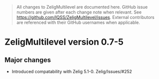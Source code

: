 > All changes to ZeligMultilevel are documented here. 
GitHub issue numbers are given after each change note when relevant. 
See <https://github.com/IQSS/ZeligMultilevel/issues>.
External contributors are referenced with their GitHub usernames when
applicable.


ZeligMultilevel version 0.7-5
==============================

## Major changes

- Introduced compatability with Zelig 5.1-0. Zelig/Issues/#252